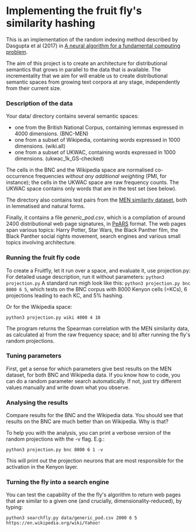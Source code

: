 # Implementing the fruit fly's similarity hashing

This is an implementation of the random indexing method described by Dasgupta et al (2017) in [A neural algorithm for a fundamental computing problem](http://science.sciencemag.org/content/358/6364/793/tab-figures-data).

The aim of this project is to create an architecture for distributional semantics that grows in parallel to the data that is available. The incrementality that we aim for will enable us to create distributional semantic spaces from growing text corpora at any stage, independently from their current size. 

### Description of the data

Your data/ directory contains several semantic spaces:

- one from the British National Corpus, containing lemmas expressed in 4000 dimensions. (BNC-MEN)
- one from a subset of Wikipedia, containing words expressed in 1000 dimensions. (wiki.all)
- one from a subset of UKWAC, containing words expressed in 1000 dimensions. (ukwac_1k_GS-checked)

The cells in the BNC and the Wikipedia space are normalised co-occurrence frequencies *without any additional weighting* (PMI, for instance); the cells in the UKWAC space are raw frequency counts. The UKWAC space contains only words that are in the test set (see below).

The directory also contains test pairs from the [MEN similarity dataset](https://staff.fnwi.uva.nl/e.bruni/MEN), both in lemmatised and natural forms.

Finally, it contains a file *generic_pod.csv*, which is a compilation of around 2400 distributional web page signatures, in [PeARS](http://pearsearch.org) format. The web pages span various topics: Harry Potter, Star Wars, the Black Panther film, the Black Panther social rights movement, search engines and various small topics involving architecture.

### Running the fruit fly code

To create a Fruitfly, let it run over a space, and evaluate it, use projection.py: 
For detailed usage description, run it without parameters:
    ```python3 projection.py```
A standard run migh look like this: 
    `python3 projection.py bnc 8000 6 5`, 
which tests on the BNC corpus with 8000 Kenyon cells (=KCs), 6 projections leading to each KC, and 5% hashing.

Or for the Wikipedia space:

    python3 projection.py wiki 4000 4 10

The program returns the Spearman correlation with the MEN similarity data, as calculated a) from the raw frequency space; and b) after running the fly's random projections.


### Tuning parameters

First, get a sense for which parameters give best results on the MEN dataset, for both BNC and Wikipedia data. If you know how to code, you can do a random parameter search automatically. If not, just try different values manually and write down what you observe.


### Analysing the results

Compare results for the BNC and the Wikipedia data. You should see that results on the BNC are much better than on Wikipedia. Why is that?

To help you with the analysis, you can print a verbose version of the random projections with the -v flag. E.g.:

    python3 projection.py bnc 8000 6 1 -v

This will print out the projection neurons that are most responsible for the activation in the Kenyon layer.


### Turning the fly into a search engine

You can test the capability of the the fly's algorithm to return web pages that are similar to a given one (and crucially, dimensionality-reduced), by typing:

    python3 searchfly.py data/generic_pod.csv 2000 6 5 https://en.wikipedia.org/wiki/Yahoo!
